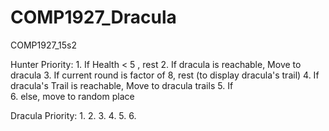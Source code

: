 # COMP1927_Dracula
COMP1927_15s2

Hunter Priority:
    1. If Health < 5 , rest
    2. If dracula is reachable, Move to dracula
    3. If current round is factor of 8, rest (to display dracula's trail)
    4. If dracula's Trail is reachable, Move to dracula trails
    5. If  
    6. else, move to random place


Dracula Priority:
    1. 
    2.
    3.
    4.
    5.
    6. 
    
